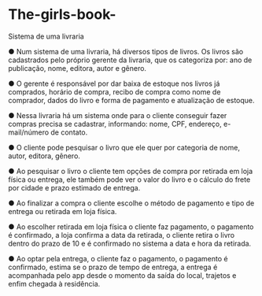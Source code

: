 # The-girls-book-
Sistema de uma livraria

● Num sistema de uma livraria, há diversos tipos de livros. Os livros são cadastrados
pelo próprio gerente da livraria, que os categoriza por: ano de publicação, nome,
editora, autor e gênero.

● O gerente é responsável por dar baixa de estoque nos livros já comprados, horário
de compra, recibo de compra como nome de comprador, dados do livro e forma de
pagamento e atualização de estoque.

● Nessa livraria há um sistema onde para o cliente conseguir fazer compras precisa se
cadastrar, informando: nome, CPF, endereço, e-mail/número de contato.

● O cliente pode pesquisar o livro que ele quer por categoria de nome, autor, editora,
gênero.

● Ao pesquisar o livro o cliente tem opções de compra por retirada em loja física ou
entrega, ele também pode ver o valor do livro e o cálculo do frete por cidade e prazo
estimado de entrega.

● Ao finalizar a compra o cliente escolhe o método de pagamento e tipo de entrega ou
retirada em loja física.

● Ao escolher retirada em loja física o cliente faz pagamento, o pagamento é
confirmado, a loja confirma a data da retirada, o cliente retira o livro dentro do prazo
de 10 e é confirmado no sistema a data e hora da retirada.

● Ao optar pela entrega, o cliente faz o pagamento, o pagamento é confirmado, estima
se o prazo de tempo de entrega, a entrega é acompanhada pelo app desde o
momento da saída do local, trajetos e enfim chegada à residência. 

